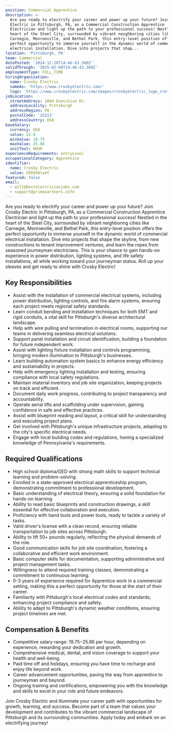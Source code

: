 ```yaml
---
position: Commercial Apprentice
description: >-
  Are you ready to electrify your career and power up your future? Join Crosby
  Electric in Pittsburgh, PA, as a Commercial Construction Apprentice
  Electrician and light up the path to your professional success! Nestled in the
  heart of the Steel City, surrounded by vibrant neighboring cities like
  Carnegie, Monroeville, and Bethel Park, this entry-level position offers the
  perfect opportunity to immerse yourself in the dynamic world of commercial
  electrical installation. Dive into projects that shap...
location: 'Pittsburgh, PA'
team: Commercial
datePosted: '2024-12-28T14:46:43.360Z'
validThrough: '2025-02-04T14:46:43.360Z'
employmentType: FULL_TIME
hiringOrganization:
  name: Crosby Electric
  sameAs: 'https://www.crosbyelectric.com/'
  logo: 'https://www.crosbyelectric.com/images/crosbyelectric_logo_crete.png'
jobLocation:
  streetAddress: 1044 Executive Dr.
  addressLocality: Pittsburgh
  addressRegion: PA
  postalCode: '15222'
  addressCountry: USA
baseSalary:
  currency: USD
  value: 22.8
  minValue: 19.75
  maxValue: 25.86
  unitText: HOUR
experienceRequirements: entryLevel
occupationalCategory: Apprentice
identifier:
  name: Crosby Electric
  value: CROS60lymt
featured: false
email:
  - will@bestelectricianjobs.com
  - support@primepartners.info
---
```




Are you ready to electrify your career and power up your future? Join Crosby Electric in Pittsburgh, PA, as a Commercial Construction Apprentice Electrician and light up the path to your professional success! Nestled in the heart of the Steel City, surrounded by vibrant neighboring cities like Carnegie, Monroeville, and Bethel Park, this entry-level position offers the perfect opportunity to immerse yourself in the dynamic world of commercial electrical installation. Dive into projects that shape the skyline, from new constructions to tenant improvement ventures, and learn the ropes from seasoned journeyman electricians. This is your chance to gain hands-on experience in power distribution, lighting systems, and life safety installations, all while working toward your journeyman status. Roll up your sleeves and get ready to shine with Crosby Electric!

## Key Responsibilities
- Assist with the installation of commercial electrical systems, including power distribution, lighting controls, and fire alarm systems, ensuring each project meets regional safety standards.
- Learn conduit bending and installation techniques for both EMT and rigid conduits, a vital skill for Pittsburgh's diverse architectural landscape.
- Help with wire pulling and termination in electrical rooms, supporting our teams in delivering seamless electrical solutions.
- Support panel installation and circuit identification, building a foundation for future independent work.
- Assist with lighting fixture installation and controls programming, bringing modern illumination to Pittsburgh's businesses.
- Learn building automation system basics to enhance energy efficiency and sustainability in projects.
- Help with emergency lighting installation and testing, ensuring compliance with local safety regulations.
- Maintain material inventory and job site organization, keeping projects on track and efficient.
- Document daily work progress, contributing to project transparency and accountability.
- Operate aerial lifts and scaffolding under supervision, gaining confidence in safe and effective practices.
- Assist with blueprint reading and layout, a critical skill for understanding and executing project plans.
- Get involved with Pittsburgh's unique infrastructure projects, adapting to the city's specific electrical needs.
- Engage with local building codes and regulations, honing a specialized knowledge of Pennsylvania's requirements.

## Required Qualifications
- High school diploma/GED with strong math skills to support technical learning and problem-solving.
- Enrolled in a state-approved electrical apprenticeship program, demonstrating commitment to professional development.
- Basic understanding of electrical theory, ensuring a solid foundation for hands-on learning.
- Ability to read basic blueprints and construction drawings, a skill essential for effective collaboration and execution.
- Proficiency with hand tools and power tools, ready to tackle a variety of tasks.
- Valid driver's license with a clean record, ensuring reliable transportation to job sites across Pittsburgh.
- Ability to lift 50+ pounds regularly, reflecting the physical demands of the role.
- Good communication skills for job site coordination, fostering a collaborative and efficient work environment.
- Basic computer skills for documentation, supporting administrative and project management tasks.
- Willingness to attend required training classes, demonstrating a commitment to continuous learning.
- 0-3 years of experience required for Apprentice work in a commercial setting, making this a perfect opportunity for those at the start of their career.
- Familiarity with Pittsburgh's local electrical codes and standards, enhancing project compliance and safety.
- Ability to adapt to Pittsburgh's dynamic weather conditions, ensuring project timelines are met.

## Compensation & Benefits
- Competitive salary range: $19.75-$25.86 per hour, depending on experience, rewarding your dedication and growth.
- Comprehensive medical, dental, and vision coverage to support your health and well-being.
- Paid time off and holidays, ensuring you have time to recharge and enjoy life beyond work.
- Career advancement opportunities, paving the way from apprentice to journeyman and beyond.
- Ongoing training and certifications, empowering you with the knowledge and skills to excel in your role and future endeavors.

Join Crosby Electric and illuminate your career path with opportunities for growth, learning, and success. Become part of a team that values your development and contributes to the vibrant commercial landscape of Pittsburgh and its surrounding communities. Apply today and embark on an electrifying journey!
